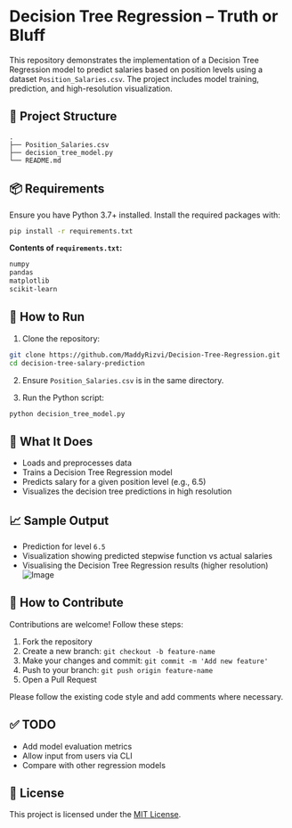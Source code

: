 
# Decision Tree Regression – Truth or Bluff

This repository demonstrates the implementation of a Decision Tree Regression model to predict salaries based on position levels using a dataset `Position_Salaries.csv`. The project includes model training, prediction, and high-resolution visualization.

## 📁 Project Structure

```
.
├── Position_Salaries.csv
├── decision_tree_model.py
└── README.md
```

## 📦 Requirements

Ensure you have Python 3.7+ installed. Install the required packages with:

```bash
pip install -r requirements.txt
```

**Contents of `requirements.txt`:**

```txt
numpy
pandas
matplotlib
scikit-learn
```

## 🚀 How to Run

1. Clone the repository:

```bash
git clone https://github.com/MaddyRizvi/Decision-Tree-Regression.git
cd decision-tree-salary-prediction
```

2. Ensure `Position_Salaries.csv` is in the same directory.

3. Run the Python script:

```bash
python decision_tree_model.py
```

## 🧠 What It Does

- Loads and preprocesses data
- Trains a Decision Tree Regression model
- Predicts salary for a given position level (e.g., 6.5)
- Visualizes the decision tree predictions in high resolution

## 📈 Sample Output

- Prediction for level `6.5`
- Visualization showing predicted stepwise function vs actual salaries
- Visualising the Decision Tree Regression results (higher resolution)
![Image](https://github.com/user-attachments/assets/1ba9a89c-c017-489c-b742-a5ccc0879cbd)

## 🤝 How to Contribute

Contributions are welcome! Follow these steps:

1. Fork the repository
2. Create a new branch: `git checkout -b feature-name`
3. Make your changes and commit: `git commit -m 'Add new feature'`
4. Push to your branch: `git push origin feature-name`
5. Open a Pull Request

Please follow the existing code style and add comments where necessary.

## ✅ TODO

- Add model evaluation metrics
- Allow input from users via CLI
- Compare with other regression models

## 📄 License

This project is licensed under the [MIT License](LICENSE).
